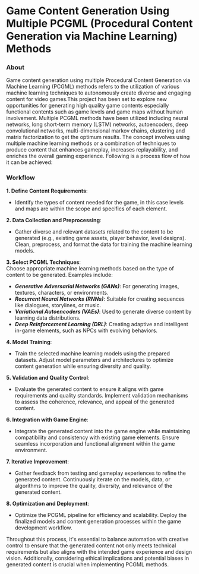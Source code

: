 # Game Content Generation Using Multiple PCGML (Procedural Content Generation via Machine Learning) Methods

### About
Game content generation using multiple Procedural Content Generation via Machine Learning (PCGML) methods refers to the utilization of various machine learning techniques to autonomously create diverse and engaging content for video games.This project has been set to explore new opportunities for generating high quality game contents especially functional contents such as game levels and game maps without human involvement. Multiple PCGML methods have been utilized including neural networks, long short-term memory (LSTM) networks, autoencoders, deep convolutional networks, multi-dimensional markov chains, clustering and matrix factorization to get the optimum results. The concept involves using multiple machine learning methods or a combination of techniques to produce content that enhances gameplay, increases replayability, and enriches the overall gaming experience. Following is a process flow of how it can be achieved:

### Workflow

**1. Define Content Requirements**: 
- Identify the types of content needed for the game, in this case levels and maps are within the scope and specifics of each element.

**2. Data Collection and Preprocessing**:
- Gather diverse and relevant datasets related to the content to be generated (e.g., existing game assets, player behavior, level designs). Clean, preprocess, and format the data for training the machine learning models.

**3. Select PCGML Techniques**:
<br /> Choose appropriate machine learning methods based on the type of content to be generated. Examples include:
- ***Generative Adversarial Networks (GANs)***: For generating images, textures, characters, or environments.
- ***Recurrent Neural Networks (RNNs)***: Suitable for creating sequences like dialogues, storylines, or music.
- ***Variational Autoencoders (VAEs)***: Used to generate diverse content by learning data distributions.
- ***Deep Reinforcement Learning (DRL)***: Creating adaptive and intelligent in-game elements, such as NPCs with evolving behaviors.

**4. Model Training**:
- Train the selected machine learning models using the prepared datasets. Adjust model parameters and architectures to optimize content generation while ensuring diversity and quality.

**5. Validation and Quality Control**:
- Evaluate the generated content to ensure it aligns with game requirements and quality standards. Implement validation mechanisms to assess the coherence, relevance, and appeal of the generated content.

**6. Integration with Game Engine**:
- Integrate the generated content into the game engine while maintaining compatibility and consistency with existing game elements. Ensure seamless incorporation and functional alignment within the game environment.

**7. Iterative Improvement**:
- Gather feedback from testing and gameplay experiences to refine the generated content. Continuously iterate on the models, data, or algorithms to improve the quality, diversity, and relevance of the generated content.

**8. Optimization and Deployment**:
- Optimize the PCGML pipeline for efficiency and scalability. Deploy the finalized models and content generation processes within the game development workflow.

Throughout this process, it's essential to balance automation with creative control to ensure that the generated content not only meets technical requirements but also aligns with the intended game experience and design vision. Additionally, considering ethical implications and potential biases in generated content is crucial when implementing PCGML methods.
